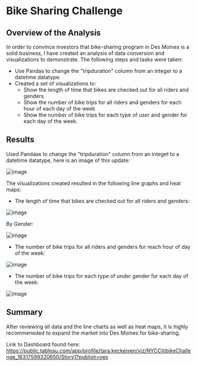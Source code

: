# Bike Sharing Challenge

## Overview of the Analysis
In order to convince investors that bike-sharing program in Des Moines is a solid business, I have created an analysis of data conversion and visualizations to demonstrate.  The following steps and tasks were taken:

- Use Pandas to change the "tripduration" column from an integer to a datetime datatype.  
- Created a set of visualizations to:
  - Show the length of time that bikes are checked out for all riders and genders
  - Show the number of bike trips for all riders and genders for each hour of each day of the week
  - Show the number of bike trips for each type of user and gender for each day of the week.

## Results
Used Pandaas to change the "tripduration" column from an integet to a datetime datatype, here is an image of this update:

![image](https://user-images.githubusercontent.com/85530690/133945818-e4ff7902-2cb7-47c4-b37d-d73b31813956.png)


The visualizations created resulted in the following line graphs and heat maps:

- The length of time that bikes are checked out for all riders and genders:

![image](https://user-images.githubusercontent.com/85530690/133928658-a63b8d21-09c3-434d-89ae-fca691bcb2b8.png)

By Gender:

![image](https://user-images.githubusercontent.com/85530690/133928709-aa7ad745-afe4-470e-8dcf-6ed61521ee20.png)


- The number of bike trips for all riders and genders for reach hour of day of the week:

![image](https://user-images.githubusercontent.com/85530690/133928782-e29a07a8-d856-4fde-ab25-b708ebfe30c4.png)

- The number of bike trips for each type of under gender for each day of the week:

![image](https://user-images.githubusercontent.com/85530690/133928822-2f208be5-9b3d-4d36-ade7-09e3840f4349.png)


## Summary

After reviewing all data and the line charts as well as heat maps, it is highly recommeneded to expand the market into Des Moines for bike-sharing. 


Link to Dashboard found here:
https://public.tableau.com/app/profile/tara.keckeisen/viz/NYCCitibikeChallenge_16317599320650/Story1?publish=yes
